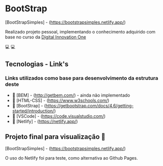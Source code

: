 # BootStrap #

[BootStrapSimples] - (https://bootstrapsimples.netlify.app/)

Realizado projeto pessoal, implementando o conhecimento adquirido com base no curso da [Digital Innovation One](https://digitalinnovation.one/)

:computer: :computer:

## Tecnologias - Link's ##

### Links utilizados como base para desenvolvimento da estrutura deste ###

- :link: [BEM] - (http://getbem.com/) - ainda não implementado
- :link: [HTML-CSS] - (https://www.w3schools.com/)
- :link: [BootStrap] - (https://getbootstrap.com/docs/4.6/getting-started/introduction/)
- :link: [VSCode] - (https://code.visualstudio.com/)
- :link: [Netlify] - (https://netlify.app/)

## Projeto final para visualização :link:

[BootStrapSimples] - (https://bootstrapsimples.netlify.app/)

O uso do Netlify foi para teste, como alternativa ao Github Pages.
